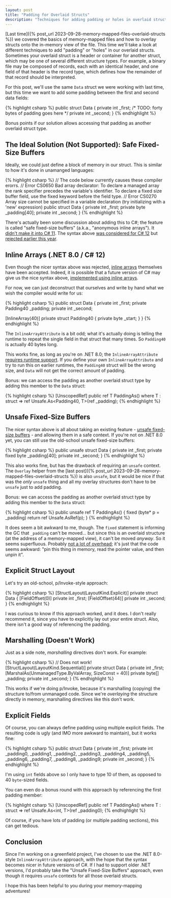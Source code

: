 ```yaml
---
layout: post
title: "Padding for Overlaid Structs"
description: "Techniques for adding padding or holes in overlaid structs used with memory-mapped files in C#."
---
```


[Last time]({% post_url 2023-09-28-memory-mapped-files-overlaid-structs %}) we covered the basics of memory-mapped files and how to overlay structs onto the in-memory view of the file. This time we'll take a look at different techniques to add "padding" or "holes" in our overlaid structs. Sometimes your overlaid struct is a header or container for another struct, which may be one of several different structure types. For example, a binary file may be composed of records, each with an identical header, and one field of that header is the record type, which defines how the remainder of that record should be interpreted.

For this post, we'll use the same `Data` struct we were working with last time, but this time we want to add some padding between the first and second data fields:

{% highlight csharp %}
public struct Data
{
  private int _first;
  /* TODO: forty bytes of padding goes here */
  private int _second;
}
{% endhighlight %}

Bonus points if our solution allows accessing that padding as another overlaid struct type.

## The Ideal Solution (Not Supported): Safe Fixed-Size Buffers

Ideally, we could just define a block of memory in our struct. This is similar to how it's done in unamanged languages:

{% highlight csharp %}
// The code below currently causes these compiler erorrs.
// Error CS0650 Bad array declarator: To declare a managed array the rank specifier precedes the variable's identifier. To declare a fixed size buffer field, use the fixed keyword before the field type.
// Error CS0270 Array size cannot be specified in a variable declaration (try initializing with a 'new' expression)
public struct Data
{
  private int _first;
  private byte _padding[40];
  private int _second;
}
{% endhighlight %}

There's actually been some discussion about adding this to C#; the feature is called "safe fixed-size buffers" (a.k.a., "anonymous inline arrays"). It [didn't make it into C# 11](https://github.com/dotnet/csharplang/blob/main/proposals/csharp-11.0/low-level-struct-improvements.md#safe-fixed-size-buffers). The syntax above [was considered for C# 12](https://github.com/dotnet/csharplang/issues/1314) but [rejected earlier this year](https://github.com/dotnet/csharplang/blob/main/meetings/2023/LDM-2023-05-01.md#fixed-size-buffers).

## Inline Arrays (.NET 8.0 / C# 12)

Even though the nicer syntax above was rejected, [inline arrays](https://github.com/dotnet/csharplang/blob/f2800749ab171e9d6076f4f4bb5d0513f11c234a/proposals/csharp-12.0/inline-arrays.md) themselves have been accepted. Indeed, it is possible that a future version of C# may give us the nice syntax above, [implemented using inline arrays](https://github.com/dotnet/csharplang/blob/f2800749ab171e9d6076f4f4bb5d0513f11c234a/proposals/csharp-12.0/inline-arrays.md#detailed-design-option-2).

For now, we can just deconstruct that ourselves and write by hand what we wish the compiler would write for us:

{% highlight csharp %}
public struct Data
{
  private int _first;
  private Padding40 _padding;
  private int _second;

  [InlineArray(40)]
  private struct Padding40
  {
    private byte _start;
  }
}
{% endhighlight %}

The `InlineArrayAttribute` is a bit odd; what it's actually doing is telling the runtime to repeat the single field in that struct that many times. So `Padding40` is actually 40 bytes long.

This works fine, as long as you're on .NET 8.0; the `InlineArrayAttribute` [requires runtime support](https://github.com/dotnet/runtime/issues/61135). If you define your own `InlineArrayAttribute` and try to run this on earlier runtimes, the `Padding40` struct will be the wrong size, and `Data` will not get the correct amount of padding.

Bonus: we can access the padding as another overlaid struct type by adding this member to the `Data` struct:

{% highlight csharp %}
[UnscopedRef] public ref T PaddingAs<T>() where T : struct => ref Unsafe.As<Padding40, T>(ref _padding);
{% endhighlight %}

## Unsafe Fixed-Size Buffers

The nicer syntax above is all about taking an existing feature - [unsafe fixed-size buffers](https://learn.microsoft.com/en-us/dotnet/csharp/language-reference/unsafe-code?WT.mc_id=DT-MVP-5000058#fixed-size-buffers) - and allowing them in a safe context. If you're not on .NET 8.0 yet, you can still use the old-school unsafe fixed-size buffers:

{% highlight csharp %}
public unsafe struct Data
{
  private int _first;
  private fixed byte _padding[40];
  private int _second;
}
{% endhighlight %}

This also works fine, but has the drawback of requiring an `unsafe` context. The `Overlay` helper from the [last post]({% post_url 2023-09-28-memory-mapped-files-overlaid-structs %}) is also `unsafe`, but it would be nice if that was the _only_ `unsafe` thing and all my overlay structures don't have to be `unsafe` just to add padding.

Bonus: we can access the padding as another overlaid struct type by adding this member to the `Data` struct:

{% highlight csharp %}
public unsafe ref T PaddingAs<T>()
{
  fixed (byte* p = _padding)
    return ref Unsafe.AsRef<T>(p);
}
{% endhighlight %}

It does seem a bit awkward to me, though. The `fixed` statement is informing the GC that `_padding` can't be moved... but since this is an overlaid structure (at the address of a memory-mapped view), it can't be moved _anyway_. So it seems superfluous. Probably [not a lot of overhead](https://stackoverflow.com/a/22204244/263693); it's just that the code seems awkward: "pin this thing in memory, read the pointer value, and then unpin it".

## Explicit Struct Layout

Let's try an old-school, p/Invoke-style approach:

{% highlight csharp %}
[StructLayout(LayoutKind.Explicit)]
private struct Data
{
  [FieldOffset(0)]
  private int _first;
  [FieldOffset(44)]
  private int _second;
}
{% endhighlight %}

I was curious to know if this approach worked, and it does. I don't really recommend it, since you have to explicitly lay out your entire struct. Also, there isn't a good way of referencing the padding.

## Marshalling (Doesn't Work)

Just as a side note, _marshalling_ directives don't work. For example:

{% highlight csharp %}
// Does not work!
[StructLayout(LayoutKind.Sequential)]
private struct Data
{
  private int _first;
  [MarshalAs(UnmanagedType.ByValArray, SizeConst = 40)]
  private byte[] _padding;
  private int _second;
}
{% endhighlight %}

This works if we're doing p/Invoke, because it's marshalling (copying) the structure to/from unmanaged code. Since we're _overlaying_ the structure directly in memory, marshalling directives like this don't work.

## Explicit Fields

Of course, you can always define padding using multiple explicit fields. The resulting code is ugly (and IMO more awkward to maintain), but it works fine:

{% highlight csharp %}
public struct Data
{
  private int _first;
  private int _padding0, _padding1, _padding2, _padding3, _padding4, _padding5, _padding6, _padding7, _padding8, _padding9;
  private int _second;
}
{% endhighlight %}

I'm using `int` fields above so I only have to type 10 of them, as opposed to 40 `byte`-sized fields.

You can even do a bonus round with this approach by referencing the first padding member:

{% highlight csharp %}
[UnscopedRef] public ref T PaddingAs<T>() where T : struct => ref Unsafe.As<int, T>(ref _padding0);
{% endhighlight %}

Of course, if you have lots of padding (or multiple padding sections), this can get tedious.

## Conclusion

Since I'm working on a greenfield project, I've chosen to use the .NET 8.0-style `InlineArrayAttribute` approach, with the hope that the syntax becomes nicer in future versions of C#. If I had to support older .NET versions, I'd probably take the "Unsafe Fixed-Size Buffers" approach, even though it requires `unsafe` contexts for all those overlaid structs.

I hope this has been helpful to you during your memory-mapping adventures!